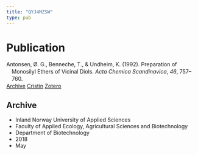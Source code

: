 ```yaml
---
title: "QYJ4MZSW"
type: pub
---
```

<h1>Publication</h1>
<article id="csl-bib-container-QYJ4MZSW" class="csl-bib-container">
  <div class="csl-bib-body" style="line-height: 1.35; padding-left: 1em; text-indent:-1em;">
  <div class="csl-entry">Antonsen, &#xD8;. G., Benneche, T., &amp; Undheim, K. (1992). Preparation of Monosilyl Ethers of Vicinal Diols. <i>Acta Chemica Scandinavica</i>, <i>46</i>, 757&#x2013;760.</div>
</div>
  <div class="csl-bib-buttons">
    <a href="#taxonomy-article-QYJ4MZSW" class="csl-bib-button">Archive</a>
    <a href="https://app.cristin.no/results/show.jsf?id=1586730" alt="Cristin URL" class="csl-bib-button">Cristin</a>
    <a href="http://zotero.org/groups/5402882/items/QYJ4MZSW" alt="Zotero URL" class="csl-bib-button">Zotero</a>
  </div>
  <div id="csl-bib-meta-container-QYJ4MZSW"></div>
</article>
<div id="csl-bib-meta-QYJ4MZSW" class="csl-bib-meta">
  <article id="taxonomy-article-QYJ4MZSW" class="taxonomy-article">
    <h1>Archive</h1>
    <ul>
      <li>Inland Norway University of Applied Sciences</li>
      <li>Faculty of Applied Ecology, Agricultural Sciences and Biotechnology</li>
      <li>Department of Biotechnology</li>
      <li>2018</li>
      <li>May</li>
    </ul>
  </article>
</div>

